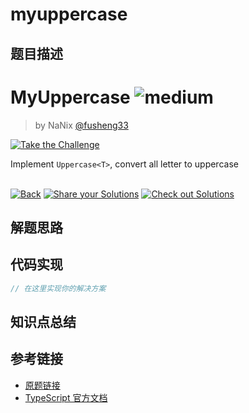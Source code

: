 # myuppercase

## 题目描述

<!--info-header-start--><h1>MyUppercase <img src="https://img.shields.io/badge/-medium-d9901a" alt="medium"/> </h1><blockquote><p>by NaNix <a href="https://github.com/fusheng33" target="_blank">@fusheng33</a></p></blockquote><p><a href="https://tsch.js.org/35991/play" target="_blank"><img src="https://img.shields.io/badge/-Take%20the%20Challenge-3178c6?logo=typescript&logoColor=white" alt="Take the Challenge"/></a> </p><!--info-header-end-->

Implement `Uppercase<T>`, convert all letter to uppercase


<!--info-footer-start--><br><a href="../../README.md" target="_blank"><img src="https://img.shields.io/badge/-Back-grey" alt="Back"/></a> <a href="https://tsch.js.org/35991/answer" target="_blank"><img src="https://img.shields.io/badge/-Share%20your%20Solutions-teal" alt="Share your Solutions"/></a> <a href="https://tsch.js.org/35991/solutions" target="_blank"><img src="https://img.shields.io/badge/-Check%20out%20Solutions-de5a77?logo=awesome-lists&logoColor=white" alt="Check out Solutions"/></a> <!--info-footer-end-->

## 解题思路

<!-- 在这里记录你的解题思路和学习笔记 -->

## 代码实现

```typescript
// 在这里实现你的解决方案
```

## 知识点总结

<!-- 在这里总结相关的 TypeScript 知识点 -->

## 参考链接

- [原题链接](https://github.com/type-challenges/type-challenges/tree/main/questions/35991-medium-myuppercase)
- [TypeScript 官方文档](https://www.typescriptlang.org/docs/)
